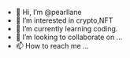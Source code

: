 - 👋 Hi, I’m @pearllane
- 👀 I’m interested in crypto,NFT
- 🌱 I’m currently learning coding.
- 💞️ I’m looking to collaborate on ...
- 📫 How to reach me ...

<!---
pearllane/pearllane is a ✨ special ✨ repository because its `README.md` (this file) appears on your GitHub profile.
You can click the Preview link to take a look at your changes.
--->

